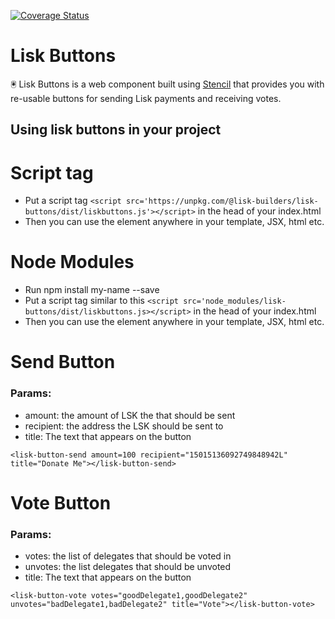 [![Coverage Status](https://coveralls.io/repos/github/lisk-builders/lisk-buttons/badge.svg?branch=master)](https://coveralls.io/github/lisk-builders/lisk-buttons?branch=master)
# Lisk Buttons
🖲️ Lisk Buttons is a web component built using [Stencil](https://stenciljs.com/) that provides you with re-usable buttons for sending Lisk payments and receiving votes.

## Using lisk buttons in your project

# Script tag
- Put a script tag `<script src='https://unpkg.com/@lisk-builders/lisk-buttons/dist/liskbuttons.js'></script>` in the head of your index.html
- Then you can use the element anywhere in your template, JSX, html etc.

# Node Modules
- Run npm install my-name --save
- Put a script tag similar to this `<script src='node_modules/lisk-buttons/dist/liskbuttons.js></script>` in the head of your index.html
- Then you can use the element anywhere in your template, JSX, html etc.

# Send Button

### Params:
 - amount: the amount of LSK the that should be sent
 - recipient: the address the LSK should be sent to
 - title: The text that appears on the button

```
<lisk-button-send amount=100 recipient="15015136092749848942L" title="Donate Me"></lisk-button-send>
```

# Vote Button

### Params:
 - votes: the list of delegates that should be voted in
 - unvotes: the list delegates that should be unvoted
 - title: The text that appears on the button

```
<lisk-button-vote votes="goodDelegate1,goodDelegate2" unvotes="badDelegate1,badDelegate2" title="Vote"></lisk-button-vote>
```

